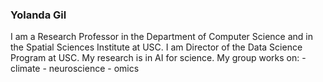 ### Yolanda Gil

<!--
**yolandagil/yolandagil** is a ✨ _special_ ✨ repository because its `README.md` (this file) appears on your GitHub profile.
---!>

I am a Research Professor in the Department of Computer Science and in the Spatial Sciences Institute at USC.

I am Director of the Data Science Program at USC.

My research is in AI for science.  My group works on:

- climate 
- neuroscience
- omics
